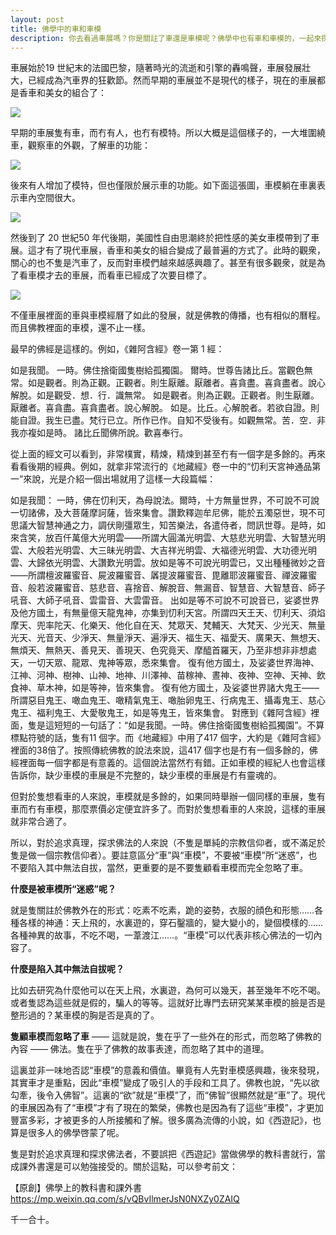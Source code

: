 ```yaml
---
layout: post
title: 佛學中的車和車模
description: 你去看過車展嗎？你是關註了車還是車模呢？佛學中也有車和車模的，一起來探討下什麼是佛學中的車，什麼是佛學中的車模吧。
---
```

車展始於19 世紀末的法國巴黎，隨著時光的流逝和引擎的轟鳴聲，車展發展壯大，已經成為汽車界的狂歡節。然而早期的車展並不是現代的樣子，現在的車展都是香車和美女的組合了：

![](../images/car-model.png)

早期的車展隻有車，而冇有人，也冇有模特。所以大概是這個樣子的，一大堆圍繞車，觀察車的外觀，了解車的功能：

![](../images/2023-09-27-19-45-53.png)

後來有人增加了模特，但也僅限於展示車的功能。如下面這張圖，車模躺在車裏表示車內空間很大。

![](../images/2023-09-27-19-46-03.png)

然後到了 20 世紀50 年代後期，美國性自由思潮終於把性感的美女車模帶到了車展。這才有了現代車展，香車和美女的組合變成了最普遍的方式了。此時的觀衆，關心的也不隻是汽車了，反而對車模們越來越感興趣了。甚至有很多觀衆，就是為了看車模才去的車展，而看車已經成了次要目標了。

![](../images/2023-09-27-19-46-12.png)

不僅車展裡面的車與車模經曆了如此的發展，就是佛教的傳播，也有相似的曆程。而且佛教裡面的車模，還不止一樣。

最早的佛經是這樣的。例如，《雜阿含經》卷一第 1 經：

如是我聞。
一時。佛住捨衛國隻樹給孤獨園。
爾時。世尊告諸比丘。當觀色無常。如是觀者。則為正觀。正觀者。則生厭離。厭離者。喜貪盡。喜貪盡者。說心解脫。如是觀受．想．行．識無常。
如是觀者。則為正觀。正觀者。則生厭離。厭離者。喜貪盡。喜貪盡者。說心解脫。
如是。比丘。心解脫者。若欲自證。則能自證。我生已盡。梵行已立。所作已作。自知不受後有。如觀無常。苦．空．非我亦複如是時。
諸比丘聞佛所說。歡喜奉行。

從上面的經文可以看到，非常樸實，精煉，精煉到甚至冇有一個字是多餘的。再來看看後期的經典。例如，就拿非常流行的《地藏經》卷一中的“忉利天宮神通品第一”來說，光是介紹一個出場就用了這樣一大段篇幅：

如是我聞：
一時，佛在忉利天，為母說法。爾時，十方無量世界，不可說不可說一切諸佛，及大菩薩摩訶薩，皆來集會。讚歎釋迦牟尼佛，能於五濁惡世，現不可思議大智慧神通之力，調伏剛彊眾生，知苦樂法，各遣侍者，問訊世尊。是時，如來含笑，放百仟萬億大光明雲——所謂大圓滿光明雲、大慈悲光明雲、大智慧光明雲、大般若光明雲、大三昧光明雲、大吉祥光明雲、大福德光明雲、大功德光明雲、大歸依光明雲、大讚歎光明雲。放如是等不可說光明雲已，又出種種微妙之音——所謂檀波羅蜜音、屍波羅蜜音、羼提波羅蜜音、毘離耶波羅蜜音、禪波羅蜜音、般若波羅蜜音、慈悲音、喜捨音、解脫音、無漏音、智慧音、大智慧音、師子吼音、大師子吼音、雲雷音、大雲雷音。
出如是等不可說不可說音已，娑婆世界及他方國土，有無量億天龍鬼神，亦集到忉利天宮。所謂四天王天、忉利天、須焰摩天、兜率陀天、化樂天、他化自在天、梵眾天、梵輔天、大梵天、少光天、無量光天、光音天、少淨天、無量淨天、遍淨天、福生天、福愛天、廣果天、無想天、無煩天、無熱天、善見天、善現天、色究竟天、摩醯首羅天，乃至非想非非想處天，一切天眾、龍眾、鬼神等眾，悉來集會。
復有他方國土，及娑婆世界海神、江神、河神、樹神、山神、地神、川澤神、苗稼神、晝神、夜神、空神、天神、飲食神、草木神，如是等神，皆來集會。
復有他方國土，及娑婆世界諸大鬼王——所謂惡目鬼王、噉血鬼王、噉精氣鬼王、噉胎卵鬼王、行病鬼王、攝毒鬼王、慈心鬼王、福利鬼王、大愛敬鬼王，如是等鬼王，皆來集會。
對應到《雜阿含經》裡面，隻是這短短的一句話了：“如是我聞。一時。佛住捨衛國隻樹給孤獨園”。不算標點符號的話，隻有11 個字。而《地藏經》中用了417 個字，大約是《雜阿含經》裡面的38倍了。按照傳統佛教的說法來說，這417 個字也是冇有一個多餘的，佛經裡面每一個字都是有意義的。這個說法當然冇有錯。正如車模的經紀人也會這樣告訴你，缺少車模的車展是不完整的，缺少車模的車展是冇有靈魂的。

但對於隻想看車的人來說，車模就是多餘的，如果同時舉辦一個同樣的車展，隻有車而冇有車模，那麼票價必定便宜許多了。而對於隻想看車的人來說，這樣的車展就非常合適了。

所以，對於追求真理，探求佛法的人來說（不隻是單純的宗教信仰者，或不滿足於隻是做一個宗教信仰者）。要註意區分“車”與“車模”，不要被“車模”所“迷惑”，也不要陷入其中無法自拔，當然，更重要的是不要隻顧看車模而完全忽略了車。

**什麼是被車模所“迷惑”呢？**

就是隻關註於佛教外在的形式：吃素不吃素，跪的姿勢，衣服的顔色和形態……各種各樣的神通：天上飛的，水裏遊的，穿石鑿牆的，變大變小的，變個模樣的…… 各種神異的故事，不吃不喝，一葦渡江……。“車模”可以代表非核心佛法的一切內容了。

**什麼是陷入其中無法自拔呢？**

比如去研究為什麼他可以在天上飛，水裏遊，為何可以幾天，甚至幾年不吃不喝。或者隻認為這些就是假的，騙人的等等。這就好比專門去研究某某車模的臉是否是整形過的？某車模的胸是否是真的了。

**隻顧車模而忽略了車** —— 這就是說，隻在乎了一些外在的形式，而忽略了佛教的內容 —— 佛法。隻在乎了佛教的故事表達，而忽略了其中的道理。

這裏並非一味地否認“車模”的意義和價值。畢竟有人先對車模感興趣，後來發現，其實車才是重點，因此“車模”變成了吸引人的手段和工具了。佛教也說，“先以欲勾牽，後令入佛智”。這裏的“欲”就是“車模”了，而“佛智”很顯然就是“車”了。現代的車展因為有了“車模”才有了現在的繁榮，佛教也是因為有了這些“車模”，才更加豐富多彩，才被更多的人所接觸和了解。很多廣為流傳的小說，如《西遊記》，也算是很多人的佛學啓蒙了呢。

隻是對於追求真理和探求佛法者，不要誤把《西遊記》當做佛學的教科書就行，當成課外書還是可以勉強接受的。關於這點，可以參考前文：

【原創】佛學上的教科書和課外書
https://mp.weixin.qq.com/s/vQBvIlmerJsN0NXZy0ZAIQ

千一合十。
